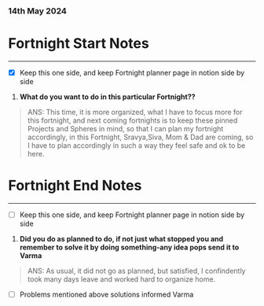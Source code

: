 ### 14th May 2024
# Fortnight Start Notes
---

- [x] Keep this one side, and keep Fortnight planner page in notion side by side

1. **What do you want to do in this particular Fortnight??**
> ANS: This time, it is more organized, what I have to focus more for this fortnight, and next coming fortnights is to keep these pinned Projects and Spheres in mind, so that I can plan my fortnight accordingly, in this Fortnight, Sravya,Siva, Mom & Dad are coming, so I have to plan accordingly in such a way they feel safe and ok to be here.

# Fortnight End Notes
---

- [ ] Keep this one side, and keep Fortnight planner page in notion side by side

1. **Did you do as planned to do, if not just what stopped you and remember to solve it by doing something-any idea pops send it to Varma**

> 	ANS: As usual, it did not go as planned, but satisfied, I confindently took many days leave and worked hard to organize home. 

- [ ] Problems mentioned above solutions informed Varma

